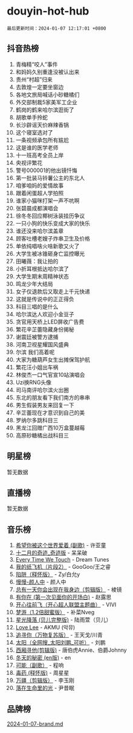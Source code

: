 # douyin-hot-hub

`最后更新时间：2024-01-07 12:17:01 +0800`

## 抖音热榜

1. 青梅精“咬人”事件
1. 和妈妈久别重逢没被认出来
1. 贵州“村超”归来
1. 去敦煌一定要坐窗边
1. 各地文旅局喊话小砂糖橘们
1. 外交部制裁5家美军工企业
1. 鹤岗的鹤来哈尔滨逛街了
1. 胡歌单手拎蛇
1. 长沙辟谣天价麻辣香锅
1. 这个寝室选对了
1. 一条视频承包所有尴尬
1. 这是谁的医学老师
1. 十一班高考全员上岸
1. 央视评繁花
1. 警号000001的他出镜忏悔
1. 第一批装马铃薯公主的东北人
1. 咱爹咱妈的爱情故事
1. 跟着闲蛋超人学拍照
1. 谁家小猫咪打架一声不吭啊
1. 张碧晨成都演唱会
1. 徐冬冬回应椰树泳装挂历争议
1. 一只小狗的快乐变成大家的快乐
1. 谁还没来哈尔滨盖章
1. 顾客吐槽老嫂子炸串卫生及价格
1. 单依纯唱啥火啥新歌又火了
1. 大学生被冰锥砸身亡监控曝光
1. 田曦薇：我让拍的
1. 小折耳根抵达哈尔滨了
1. 大学生期末周精神状态
1. 鸣龙少年大结局
1. 女子仅退款后又取走上千元快递
1. 这就是传说中的正正得负
1. 科目三唱的是什么
1. 哈尔滨达人欢迎小金豆子
1. 贪官用天桥上LED屏收广告费
1. 繁花辛芷蕾隐藏身份揭秘
1. 谢震廷被警方逮捕
1. 河南卫视星耀国风盛典
1. 尔滨 我们高着呢
1. 大家为糖葫芦女生出摊保驾护航
1. 繁花汪小姐出车祸
1. 林俊杰一口气官宣10站演唱会
1. Uzi换RNG头像
1. 司马南评哈尔滨火出圈
1. 东北的朋友看下我们南方的串串
1. 男生假装男友来回复一下
1. 辛芷蕾现在才意识到自己的美
1. 罗纳尔多跳科目三
1. 黑龙江回赠广西10万盒蔓越莓
1. 高原砂糖橘出战科目三

## 明星榜

暂无数据

## 直播榜

暂无数据

## 音乐榜

1. [希望你被这个世界爱着 (副歌)](https://sf6-cdn-tos.douyinstatic.com/obj/tos-cn-ve-2774/oUHCmWQfZlE3QQBKBeD8rCFLpJzPgCpImhsxMt) - 许亚童
1. [十二月的奇迹_奇迹版](https://sf6-cdn-tos.douyinstatic.com/obj/tos-cn-ve-2774/oMslvA9FBzGMGHnyUuoiiUjtIAXfMz6tzwByW8) - 呆呆破
1. [Every Time We Touch](https://sf6-cdn-tos.douyinstatic.com/obj/tos-cn-ve-2774/ogN6lUKQeBBfEVhIOMikG1CcJjugxk1tztZyhP) - Dream Tunes
1. [我的纸飞机（片段2）](https://sf3-cdn-tos.douyinstatic.com/obj/tos-cn-ve-2774/oM2ZrKcg2CD5AeRB2gkeXOFB1IxAGJdZPazYHf) - GooGoo/王之睿
1. [陷阱（释怀版）](https://sf86-cdn-tos.douyinstatic.com/obj/tos-cn-ve-2774/oE8C21LeZrzKLDFfQYgMzx4GAIHageG5IzayY7) - Zy/白允y
1. [慢慢-颜人中](https://sf86-cdn-tos.douyinstatic.com/obj/tos-cn-ve-2774/ocjHNfBXdBxQNC8ZGAeoLMFTUgtBg8bkExunDC) - 颜人中
1. [总有一天你会出现在我身边（剪辑版）](https://sf86-cdn-tos.douyinstatic.com/obj/tos-cn-ve-2774/oMLsHwhWW7CYoAhoWB9EXUQIzNBsfAJxpAoxCU) - 棱镜
1. [有你在 (第一次见面你的开场白)](https://sf86-cdn-tos.douyinstatic.com/obj/tos-cn-ve-2774/oAthrQ3ClJBfI57uBoFEgNDYtNCZ0TSYQQfxQ0) - 赵露思
1. [开心往前飞（开心超人联盟主题曲）](https://sf86-cdn-tos.douyinstatic.com/obj/tos-cn-ve-2774/9d8fb7c82cf1421fb93a9fe925275e0a) - VIVI
1. [梦游（1.2倍甜蜜版）](https://sf86-cdn-tos.douyinstatic.com/obj/tos-cn-ve-2774/o4gyAUm8hwufoEABmwVIiQtHsFuGzAEEWtNMzo) - 补菜Nveg
1. [星光降落 (贝儿完整版)](https://sf86-cdn-tos.douyinstatic.com/obj/tos-cn-ve-2774/okwB9hAwyAtsFFkFBzAX1hOOfQuIoMNs0W2Mwr) - 陆雨萱（贝儿）
1. [Love Lee](https://sf86-cdn-tos.douyinstatic.com/obj/tos-cn-ve-2774/o05GbkJGbCBTdDnMtB0fwOYgkeZp23vrWQDQBS) - AKMU (악뮤)
1. [追寻你（万物复苏版）](https://sf3-cdn-tos.douyinstatic.com/obj/tos-cn-ve-2774/oYeAZJsbjIDit9APmBg8u6uDUQnHmoCf3gbo74) - 王天戈/川青
1. [太阳（全网搜_太阳刘鹏_可听）](https://sf86-cdn-tos.douyinstatic.com/obj/tos-cn-ve-2774/ogWbyIQnlBFImVbeDocRdCIYtBHlbJXgfZMvgz) - 刘鹏
1. [西厢寻他(剪辑版)](https://sf3-cdn-tos.douyinstatic.com/obj/tos-cn-ve-2774/oUsAVfAQKlRNxEv5qxvIB8o5qmIWUcXbzJKJhw) - 唐伯虎Annie、伯爵Johnny
1. [冬天的秘密 (en版)](https://sf86-cdn-tos.douyinstatic.com/obj/tos-cn-ve-2774/okIuMHDdzyf3FjGK4Lphe1vfHcQaPIHAg0Z4CR) - en
1. [可能（副歌）](https://sf6-cdn-tos.douyinstatic.com/obj/tos-cn-ve-2774/cde1731888894259b333569393c2fb51) - 程响
1. [毒药 (释怀版)](https://sf6-cdn-tos.douyinstatic.com/obj/tos-cn-ve-2774/oYILMEAzspdZBIzy4frJNB8ZHPHWAhiwowd4Ad) - 周星星
1. [万疆（剪辑版）](https://sf86-cdn-tos.douyinstatic.com/obj/tos-cn-ve-2774/ooG7oVgFlDTelKCjCsTTobQvbdtj1BBQXnfZd8) - 李玉刚
1. [落在生命里的光](https://sf3-cdn-tos.douyinstatic.com/obj/tos-cn-ve-2774/d9ffa8c090124ea58bb10df9b510c01d) - 尹昔眠

## 品牌榜

[2024-01-07-brand.md](2024-01-07-brand.md)
